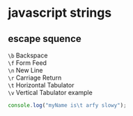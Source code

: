 # javascript strings

## escape squence
```\b```	Backspace\
```\f```	Form Feed\
```\n```	New Line\
```\r```	Carriage Return\
```\t```	Horizontal Tabulator\
```\v```	Vertical Tabulator
example
```javascript
console.log("myName is\t arfy slowy");
```

